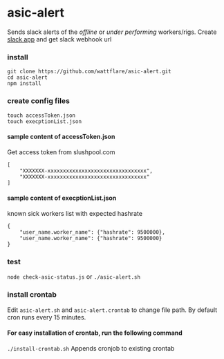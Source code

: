 # asic-alert
Sends slack alerts of the *offline* or *under performing* workers/rigs.
Create [slack app](https://api.slack.com/apps) and get slack webhook url


### install
```
git clone https://github.com/wattflare/asic-alert.git
cd asic-alert
npm install
```
### create config files
```
touch accessToken.json
touch execptionList.json
```
#### sample content of accessToken.json
Get access token from slushpool.com
```
[
	"XXXXXXX-xxxxxxxxxxxxxxxxxxxxxxxxxxxxxxxx", 
	"XXXXXXX-xxxxxxxxxxxxxxxxxxxxxxxxxxxxxxxx"
]
```
#### sample content of execptionList.json
known sick workers list with expected hashrate
```
{
	"user_name.worker_name": {"hashrate": 9500000},
	"user_name.worker_name": {"hashrate": 9500000}
}
```
### test
`node check-asic-status.js` or `./asic-alert.sh`
### install crontab
Edit `asic-alert.sh` and `asic-alert.crontab` to change file path. By default cron runs every 15 minutes.
#### For easy installation of crontab, run the following command
`./install-crontab.sh` Appends cronjob to existing crontab  
